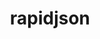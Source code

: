 ---
title: "rapidjson"
layout: cache
categories: [package, develop-2025-02-09]
meta: {"versions": ["1.2.0-2024-08-16"], "compilers": ["gcc@=11.4.0"], "oss": ["ubuntu22.04"], "platforms": ["linux"], "targets": ["x86_64_v3"], "stacks": ["hep", "root"], "num_specs": 1, "num_specs_by_stack": {"root": 1, "hep": 1}}
spec_details: [{"hash": "zqvdhmqrv5tmsbjx3wkxpgl7xz7yuqdv", "compiler": "gcc@=11.4.0", "versions": ["1.2.0-2024-08-16"], "os": "ubuntu22.04", "platform": "linux", "target": "x86_64_v3", "variants": ["build_system=cmake", "build_type=Release", "~doc", "generator=make", "~ipo", "patches=ee123c7"], "stacks": ["root", "hep"], "size": "-", "tarball": "https://binaries.spack.io/develop-2025-02-09/build_cache/linux-ubuntu22.04-x86_64_v3/gcc-11.4.0/rapidjson-1.2.0-2024-08-16/linux-ubuntu22.04-x86_64_v3-gcc-11.4.0-rapidjson-1.2.0-2024-08-16-zqvdhmqrv5tmsbjx3wkxpgl7xz7yuqdv.spack"}]
---